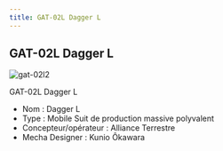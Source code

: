 ```yaml
---
title: GAT-02L Dagger L
---
```


GAT-02L Dagger L
----------------


![gat-02l2](/images/stories/saga/gundamseeddestiny/mechas/alliance/gat-02l2.png)


GAT-02L Dagger L  
  
- Nom : Dagger L   
- Type : Mobile Suit de production massive polyvalent   
- Concepteur/opérateur : Alliance Terrestre   
- Mecha Designer : Kunio Ôkawara


